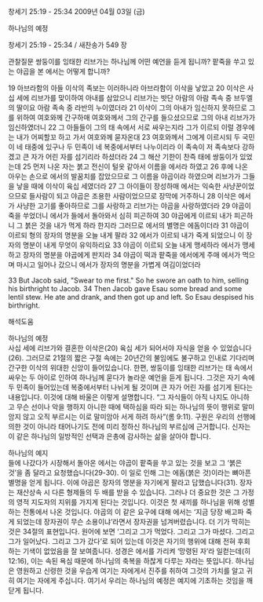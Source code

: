 창세기 25:19 - 25:34 
2009년 04월 03일 (금)

하나님의 예정



창세기 25:19 - 25:34 / 새찬송가 549 장


관찰질문
쌍둥이를 잉태한 리브가는 하나님께 어떤 예언을 듣게 됩니까?
팥죽을 쑤고 있는 야곱을 본 에서는 어떻게 합니까?

19 아브라함의 아들 이삭의 족보는 이러하니라 아브라함이 이삭을 낳았고 20 이삭은 사십 세에 리브가를 맞이하여 아내를 삼았으니 리브가는 밧단 아람의 아람 족속 중 브두엘의 딸이요 아람 족속 중 라반의 누이였더라 
21 이삭이 그의 아내가 임신하지 못하므로 그를 위하여 여호와께 간구하매 여호와께서 그의 간구를 들으셨으므로 그의 아내 리브가가 임신하였더니 22 그 아들들이 그의 태 속에서 서로 싸우는지라 그가 이르되 이럴 경우에는 내가 어찌할꼬 하고 가서 여호와께 묻자온대 23 여호와께서 그에게 이르시되 두 국민이 네 태중에 있구나 두 민족이 네 복중에서부터 나누이리라 이 족속이 저 족속보다 강하겠고 큰 자가 어린 자를 섬기리라 하셨더라 
24 그 해산 기한이 찬즉 태에 쌍둥이가 있었는데 25 먼저 나온 자는 붉고 전신이 털옷 같아서 이름을 에서라 하였고 26 후에 나온 아우는 손으로 에서의 발꿈치를 잡았으므로 그 이름을 야곱이라 하였으며 리브가가 그들을 낳을 때에 이삭이 육십 세였더라 27 그 아이들이 장성하매 에서는 익숙한 사냥꾼이었으므로 들사람이 되고 야곱은 조용한 사람이었으므로 장막에 거주하니 28 이삭은 에서가 사냥한 고기를 좋아하므로 그를 사랑하고 리브가는 야곱을 사랑하였더라 29 야곱이 죽을 쑤었더니 에서가 들에서 돌아와서 심히 피곤하여 30 야곱에게 이르되 내가 피곤하니 그 붉은 것을 내가 먹게 하라 한지라 그러므로 에서의 별명은 에돔이더라 31 야곱이 이르되 형의 장자의 명분을 오늘 내게 팔라 32 에서가 이르되 내가 죽게 되었으니 이 장자의 명분이 내게 무엇이 유익하리요 33 야곱이 이르되 오늘 내게 맹세하라 에서가 맹세하고 장자의 명분을 야곱에게 판지라 34 야곱이 떡과 팥죽을 에서에게 주매 에서가 먹으며 마시고 일어나 갔으니 에서가 장자의 명분을 가볍게 여김이었더라 

33 But Jacob said, "Swear to me first." So he swore an oath to him, selling his birthright to Jacob. 34 Then Jacob gave Esau some bread and some lentil stew. He ate and drank, and then got up and left. So Esau despised his birthright.

해석도움





하나님의 예정  
사십 세에 리브가와 결혼한 이삭은(20) 육십 세가 되어서야 자식을 얻을 수 있었습니다(26). 그러므로 21절의 짧은 구절 속에는 20년간의 불임에도 불구하고 인내로 기다리며 간구한 이삭의 위대한 신앙이 들어있습니다. 한편, 쌍둥이를 잉태한 리브가는 태 속에서 싸우는 두 아이로 인하여 하나님께 묻다가 놀라운 예언을 듣게 됩니다. 그것은 자기 속에 두 민족이 들어있는데 복중에서부터 나뉘게 될 것이며 큰 자가 어린 자를 섬기게 된다는 내용입니다. 이것에 대해 바울은 이렇게 설명합니다. “그 자식들이 아직 나지도 아니하고 무슨 선이나 악을 행하지 아니한 때에 택하심을 따라 되는 하나님의 뜻이 행위로 말미암지 않고 오직 부르시는 이로 말미암아 서게 하려 하사”(롬 9:11). 구원은 우리의 선행에 의한 것이 아니라 태어나기도 전에 미리 정하신 하나님의 부르심에 근거합니다. 신자는 이 같은 하나님의 일방적인 선택과 은총에 감사하는 삶을 살아야 합니다.

하나님의 예지  
들에 나갔다가 시장해서 돌아온 에서는 야곱이 팥죽을 쑤고 있는 것을 보고 그 ‘붉은 것’을 좀 달라고 요청했습니다(29-30). 이 일로 인해 그는 에돔(붉은 것)이라는 뼈아픈 별명을 얻게 됩니다. 이에 야곱은 장자의 명분을 자기에게 팔라고 답했습니다(31). 장자는 재산상속 시 다른 형제들의 두 배를 받을 수 있습니다. 그러나 더 중요한 것은 그 가정의 영적 지도자의 지위를 가지게 된다는 것입니다. 이것은 첫 새끼를 하나님을 위해 성별하는 전통에서 나온 것입니다. 야곱의 이 같은 요구에 대해 에서는 ‘지금 당장 배고파 죽게 되었는데 장자권이 무슨 소용이냐’라면서 장자권을 넘겨버렸습니다. 더 기가 막히는 것은 34절의 표현입니다. 원어에 보면 ‘그리고 그가 먹었다. 그리고 그가 마셨다. 그리고 그가 일어났다. 그리고 그가 갔다’로 되어 있는데 이것은 자기의 행위에 대해 전혀 후회하는 기색이 없었음을 잘 보여줍니다. 성경은 에서를 가리켜 ‘망령된 자’라 일컫는데(히 12:16), 이는 속된 욕심 때문에 하나님의 축복을 하찮게 다루는 자라는 뜻입니다. 하나님은 영원하고 신령한 것을 우습게 여기는 자에게서 진주를 취하여 그것의 가치를 알고 귀히 여기는 자에게 주십니다. 여기서 우리는 하나님의 예정은 예지에 기초하는 것임을 깨닫게 됩니다.